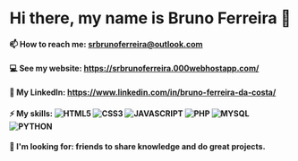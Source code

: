 <h1 align="center">Hi there, my name is Bruno Ferreira 👋</h1>

<!--
**brunoferreiracoder/brunoferreiracoder** is a ✨ _special_ ✨ repository because its `README.md` (this file) appears on your GitHub profile.

Here are some ideas to get you started:

- 🔭 I’m currently working on ...
- 🌱 I’m currently learning ...
- 👯 I’m looking to collaborate on ...
- 🤔 I’m looking for help with ...
- 💬 Ask me about ...
- 😄 Pronouns: ...
- ⚡ Fun fact: ...
-->

#### 📫 How to reach me: srbrunoferreira@outlook.com
#### 💻 See my website: https://srbrunoferreira.000webhostapp.com/
#### 🤵 My LinkedIn: https://www.linkedin.com/in/bruno-ferreira-da-costa/
#### ⚡ My skills: ![HTML5](https://img.shields.io/badge/-HTML-333336?style=flat&logo=html5) ![CSS3](https://img.shields.io/badge/-CSS-333336?style=flat&logo=css3) ![JAVASCRIPT](https://img.shields.io/badge/-JavaScript-333336?style=flat&logo=javascript) ![PHP](https://img.shields.io/badge/-PHP-333336?style=flat&logo=php) ![MYSQL](https://img.shields.io/badge/-MySQL-333336?style=flat&logo=mysql) ![PYTHON](https://img.shields.io/badge/-Python-333336?style=flat&logo=python)
#### 🤔 I'm looking for: friends to share knowledge and do great projects.



<!--
**Tecnologias que eu domino**
- **Front-end** ![HTML5](https://img.shields.io/badge/-HTML-333336?style=flat&logo=html5) ![CSS3](https://img.shields.io/badge/-CSS-333336?style=flat&logo=css3) ![JAVASCRIPT](https://img.shields.io/badge/-JavaScript-333336?style=flat&logo=javascript)
- **Back-end** ![PHP](https://img.shields.io/badge/-PHP-333336?style=flat&logo=php)
- **Banco de dados** ![MYSQL](https://img.shields.io/badge/-MySQL-333336?style=flat&logo=mysql)

## Languages & Technologies
<img align="left" width="45" src="php.png">
<img align="left" width="45" src="mysql.png">
<img align="left" width="45" src="javascript.png">
<img align="left" width="45" src="python.png">
<img align="left" width="45" src="html.png">
<img align="left" width="45" src="css.png">
-->
